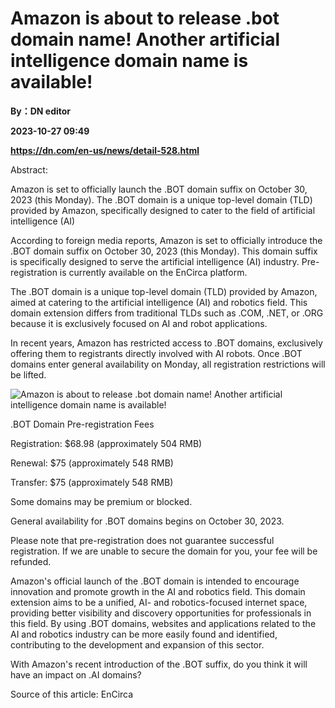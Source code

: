 # Amazon is about to release .bot domain name! Another artificial intelligence domain name is available!
**By：DN editor**

**2023-10-27 09:49**

**https://dn.com/en-us/news/detail-528.html**

Abstract:

Amazon is set to officially launch the .BOT domain suffix on October 30, 2023 (this Monday). The .BOT domain is a unique top-level domain (TLD) provided by Amazon, specifically designed to cater to the field of artificial intelligence (AI)

According to foreign media reports, Amazon is set to officially introduce the .BOT domain suffix on October 30, 2023 (this Monday). This domain suffix is specifically designed to serve the artificial intelligence (AI) industry. Pre-registration is currently available on the EnCirca platform.

The .BOT domain is a unique top-level domain (TLD) provided by Amazon, aimed at catering to the artificial intelligence (AI) and robotics field. This domain extension differs from traditional TLDs such as .COM, .NET, or .ORG because it is exclusively focused on AI and robot applications.

In recent years, Amazon has restricted access to .BOT domains, exclusively offering them to registrants directly involved with AI robots. Once .BOT domains enter general availability on Monday, all registration restrictions will be lifted.

![Amazon is about to release .bot domain name! Another artificial intelligence domain name is available!](https://static.loupan.com/dn/upload/image/2023-10-27/9d2b6064185f437699215343bacad878.png)

.BOT Domain Pre-registration Fees

Registration: $68.98 (approximately 504 RMB)

Renewal: $75 (approximately 548 RMB)

Transfer: $75 (approximately 548 RMB)

Some domains may be premium or blocked.

General availability for .BOT domains begins on October 30, 2023.

Please note that pre-registration does not guarantee successful registration. If we are unable to secure the domain for you, your fee will be refunded.

Amazon's official launch of the .BOT domain is intended to encourage innovation and promote growth in the AI and robotics field. This domain extension aims to be a unified, AI- and robotics-focused internet space, providing better visibility and discovery opportunities for professionals in this field. By using .BOT domains, websites and applications related to the AI and robotics industry can be more easily found and identified, contributing to the development and expansion of this sector.

With Amazon's recent introduction of the .BOT suffix, do you think it will have an impact on .AI domains?

Source of this article: EnCirca